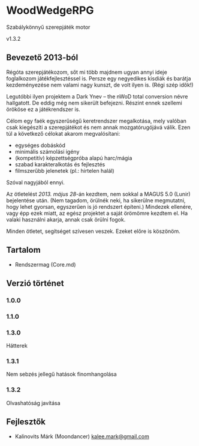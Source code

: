 # WoodWedgeRPG
Szabálykönnyű szerepjáték motor

v1.3.2

## Bevezető 2013-ból
Régóta szerepjátékozom, sőt mi több majdnem ugyan annyi ideje foglalkozom játékfejlesztéssel is. Persze egy negyedikes kisdiák és barátja kezdeményezése nem valami nagy kunszt, de volt ilyen is. (Régi szép idők!)


Legutóbbi ilyen projektem a Dark Ynev – the nWoD total conversion névre hallgatott. De eddig még nem sikerült befejezni. Részint ennek szellemi örököse ez a játékrendszer is.


Célom egy faék egyszerűségű keretrendszer megalkotása, mely valóban csak kiegészíti a szerepjátékot és nem annak mozgatórugójává válik. Ezen túl a következő célokat akarom megvalósítani:
- egységes dobáskód
- minimális számolási igény
- (kompetitív) képzettségpróba alapú harc/mágia
- szabad karakteralkotás és fejlesztés
- filmszerűbb jelenetek (pl.: hirtelen halál)

Szóval nagyjából ennyi.


Az ötletelést _2013. május 28_-án kezdtem, nem sokkal a MAGUS 5.0 (Lunir) bejelentése után. (Nem tagadom, örülnék neki, ha sikerülne megmutatni, hogy lehet gyorsan, egyszerűen is jó rendszert építeni.) Mindezek ellenére, vagy épp ezek miatt, az egész projektet a saját örömömre kezdtem el. Ha valaki használni akarja, annak csak örülni fogok.


Minden ötletet, segítséget szívesen veszek. Ezeket előre is köszönöm.

## Tartalom
- Rendszermag (Core.md)

## Verzió történet

### 1.0.0
### 1.1.0
### 1.3.0
Hátterek
### 1.3.1
Nem sebzés jellegű hatások finomhangolása
### 1.3.2
Olvashatóság javítása

## Fejlesztők
- Kalinovits Márk (Moondancer) kalee.mark@gmail.com
